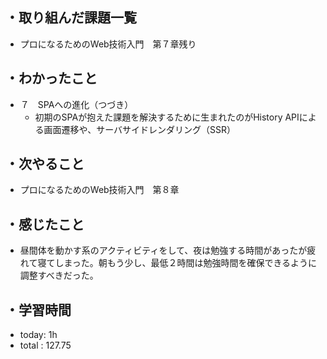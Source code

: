 ## ・取り組んだ課題一覧
- プロになるためのWeb技術入門　第７章残り
## ・わかったこと
 - ７　SPAへの進化（つづき）
   - 初期のSPAが抱えた課題を解決するために生まれたのがHistory APIによる画面遷移や、サーバサイドレンダリング（SSR）

## ・次やること
- プロになるためのWeb技術入門　第８章
## ・感じたこと
- 昼間体を動かす系のアクティビティをして、夜は勉強する時間があったが疲れて寝てしまった。朝もう少し、最低２時間は勉強時間を確保できるように調整すべきだった。

## ・学習時間
- today:  1h
- total  : 127.75